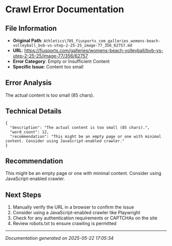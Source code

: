 # Crawl Error Documentation

## File Information
- **Original Path**: `Athletics\705_fiusports_com_galleries_womens-beach-volleyball_bvb-vs-utep-2-25-25_image-77_356_62757.md`
- **URL**: https://fiusports.com/galleries/womens-beach-volleyball/bvb-vs-utep-2-25-25/image-77/356/62757
- **Error Category**: Empty or Insufficient Content
- **Specific Issue**: Content too small

## Error Analysis
The actual content is too small (85 chars).

## Technical Details
```
{
  "description": "The actual content is too small (85 chars).",
  "word_count": 12,
  "recommendation": "This might be an empty page or one with minimal content. Consider using JavaScript-enabled crawler."
}
```

## Recommendation
This might be an empty page or one with minimal content. Consider using JavaScript-enabled crawler.

## Next Steps
1. Manually verify the URL in a browser to confirm the issue
2. Consider using a JavaScript-enabled crawler like Playwright
3. Check for any authentication requirements or CAPTCHAs on the site
4. Review robots.txt to ensure crawling is permitted

---
*Documentation generated on 2025-05-22 17:05:34*
